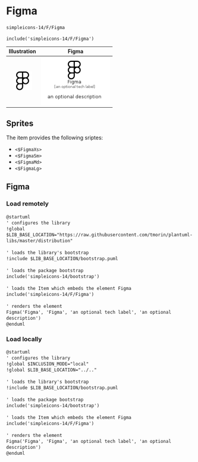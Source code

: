 # Figma


```text
simpleicons-14/F/Figma
```

```text
include('simpleicons-14/F/Figma')
```



| Illustration | Figma |
| :---: | :---: |
| ![illustration for Illustration](../../simpleicons-14/F/Figma.png) | ![illustration for Figma](../../simpleicons-14/F/Figma.Local.png) |



## Sprites
The item provides the following sriptes:

- `<$FigmaXs>`
- `<$FigmaSm>`
- `<$FigmaMd>`
- `<$FigmaLg>`





## Figma

### Load remotely
```plantuml
@startuml
' configures the library
!global $LIB_BASE_LOCATION="https://raw.githubusercontent.com/tmorin/plantuml-libs/master/distribution"

' loads the library's bootstrap
!include $LIB_BASE_LOCATION/bootstrap.puml

' loads the package bootstrap
include('simpleicons-14/bootstrap')

' loads the Item which embeds the element Figma
include('simpleicons-14/F/Figma')

' renders the element
Figma('Figma', 'Figma', 'an optional tech label', 'an optional description')
@enduml
```

### Load locally
```plantuml
@startuml
' configures the library
!global $INCLUSION_MODE="local"
!global $LIB_BASE_LOCATION="../.."

' loads the library's bootstrap
!include $LIB_BASE_LOCATION/bootstrap.puml

' loads the package bootstrap
include('simpleicons-14/bootstrap')

' loads the Item which embeds the element Figma
include('simpleicons-14/F/Figma')

' renders the element
Figma('Figma', 'Figma', 'an optional tech label', 'an optional description')
@enduml
```

